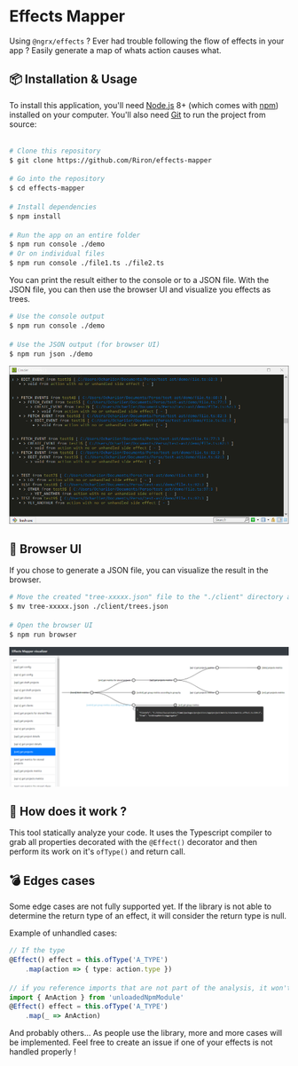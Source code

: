 # Effects Mapper

Using `@ngrx/effects` ? Ever had trouble following the flow of effects in your
app ? Easily generate a map of whats action causes what.

## 📦 Installation & Usage

To install this application, you'll need
[Node.js](https://nodejs.org/en/download/) 8+ (which comes with
[npm](http://npmjs.com)) installed on your computer. You'll also need [Git](https://git-scm.com) to run the project from source:

```bash

# Clone this repository
$ git clone https://github.com/Riron/effects-mapper

# Go into the repository
$ cd effects-mapper

# Install dependencies
$ npm install

# Run the app on an entire folder
$ npm run console ./demo
# Or on individual files
$ npm run console ./file1.ts ./file2.ts
```

You can print the result either to the console or to a JSON file. With the JSON file, you can then use the browser UI and visualize you effects as trees.

```bash
# Use the console output
$ npm run console ./demo

# Use the JSON output (for browser UI)
$ npm run json ./demo
```

![Console output example](images/console-ui.png)

## 🔮 Browser UI

If you chose to generate a JSON file, you can visualize the result in the browser.

```bash
# Move the created "tree-xxxxx.json" file to the "./client" directory and rename it as "trees.json"
$ mv tree-xxxxx.json ./client/trees.json

# Open the browser UI
$ npm run browser
```

![Browser UI output example](images/browser-ui.png)

## 🔬 How does it work ?

This tool statically analyze your code. It uses the Typescript compiler
to grab all properties decorated with the `@Effect()` decorator and then perform its work on it's `ofType()` and return call.

## 💣 Edges cases

Some edge cases are not fully supported yet. If the library is not able to
determine the return type of an effect, it will consider the return type is
null.

Example of unhandled cases:

```typescript
// If the type
@Effect() effect = this.ofType('A_TYPE')
	.map(action => { type: action.type })

// if you reference imports that are not part of the analysis, it won't be possible to guess the action type
import { AnAction } from 'unloadedNpmModule'
@Effect() effect = this.ofType('A_TYPE')
	.map(_ => AnAction)
```

And probably others... As people use the library, more and more cases
will be implemented. Feel free to create an issue if one of your effects is not
handled properly !
